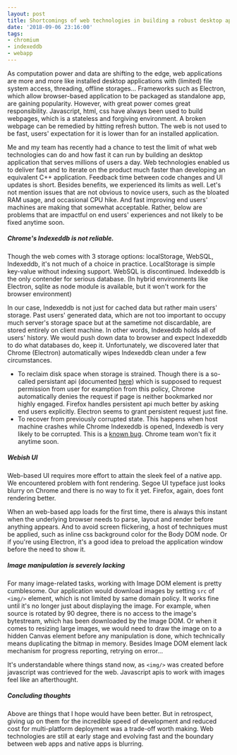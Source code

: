 ```yaml
---
layout: post
title: Shortcomings of web technologies in building a robust desktop application.
date: '2018-09-06 23:16:00'
tags:
- chromium
- indexeddb
- webapp
---
```


As computation power and data are shifting to the edge, web applications are more and more like installed desktop applications with (limited) file system access, threading, offline storages... Frameworks such as Electron, which allow browser-based application to be packaged as standalone app, are gaining popularity. However, with great power comes great responsibility. Javascript, html, css have always been used to build webpages, which is a stateless and forgiving environment. A broken webpage can be remedied by hitting refresh button. The web is not used to be fast, users' expectation for it is lower than for an installed application. 

Me and my team has recently had a chance to test the limit of what web technologies can do and how fast it can run by building an desktop application that serves millions of users a day. Web technologies enabled us to deliver fast and to iterate on the product much faster than developing an equivalent C++ application. Feedback time between code changes and UI updates is short. Besides benefits, we experienced its limits as well. Let's not mention issues that are not obvious to novice users, such as the bloated RAM usage, and occasional CPU hike. And fast improving end users' machines are making that somewhat acceptable. Rather, below are problems that are impactful on end users' experiences and not likely to be fixed anytime soon.  

##### Chrome's Indexeddb is not reliable.

Though the web comes with 3 storage options: localStorage, WebSQL, Indexeddb, it's not much of a choice in practice. LocalStorage is simple key-value without indexing support. WebSQL is discontinued. Indexeddb is the only contender for serious database. (In hybrid environments like Electron, sqlite as node module is available, but it won't work for the browser environment) 

In our case, Indexeddb is not just for cached data but rather main users' storage. Past users' generated data, which are not too important to occupy much server's storage space but at the sametime not discardable, are stored entirely on client machine. In other words, Indexeddb holds all of users' history. We would push down data to browser and expect Indexeddb to do what databases do, keep it. Unfortunately, we discovered later that Chrome (Electron) automatically wipes Indexeddb clean under a few circumstances.

- To reclaim disk space when storage is strained. Though there is a so-called persistant api (documented [here](https://developers.google.com/web/updates/2016/06/persistent-storage)) which is supposed to request permission from user for examption from this policy, Chrome automatically denies the request if page is neither bookmarked nor highly engaged. Firefox handles persistent api much better by asking end users explicitly. Electron seems to grant persistent request just fine. 
- To recover from previously corrupted state. This happens when host machine crashes while Chrome Indexeddb is opened, Indexedb is very likely to be corrupted. This is a [known bug](https://bugs.chromium.org/p/chromium/issues/detail?id=146284#). Chrome team won't fix it anytime soon.

##### Webish UI

Web-based UI requires more effort to attain the sleek feel of a native app. We encountered problem with font rendering. Segoe UI typeface just looks blurry on Chrome and there is no way to fix it yet. Firefox, again, does font rendering better.

When an web-based app loads for the first time, there is always this instant when the underlying browser needs to parse, layout and render before anything appears. And to avoid screen flickering, a host of techniques must be applied, such as inline css background color for the Body DOM node. Or if you're using Electron, it's a good idea to preload the application window before the need to show it.

##### Image manipulation is severely lacking

For many image-related tasks, working with Image DOM element is pretty cumblesome. Our application would download images by setting `src` of `<img/>` element, which is not limited by same domain policy. It works fine until it's no longer just about displaying the image. For example, when source is rotated by 90 degree, there is no access to the image's bytestream, which has been downloaded by the Image DOM. Or when it comes to resizing large images, we would need to draw the image on to a hidden Canvas element before any manipulation is done, which technically means duplicating the bitmap in memory. Besides Image DOM element lack mechanism for progress reporting, retrying on error...

It's understandable where things stand now, as `<img/>` was created before javascript was contrieved for the web. Javascript apis to work with images feel like an afterthought. 

##### Concluding thoughts

Above are things that I hope would have been better. But in retrospect, giving up on them for the incredible speed of development and reduced cost for multi-platform deployment was a trade-off worth making. Web technologies are still at early stage and evolving fast and the boundary between web apps and native apps is blurring. 
